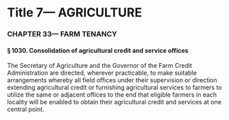 
# Title 7— AGRICULTURE
### CHAPTER 33— FARM TENANCY
#### § 1030. Consolidation of agricultural credit and service offices

The Secretary of Agriculture and the Governor of the Farm Credit Administration are directed, wherever practicable, to make suitable arrangements whereby all field offices under their supervision or direction extending agricultural credit or furnishing agricultural services to farmers to utilize the same or adjacent offices to the end that eligible farmers in each locality will be enabled to obtain their agricultural credit and services at one central point.
